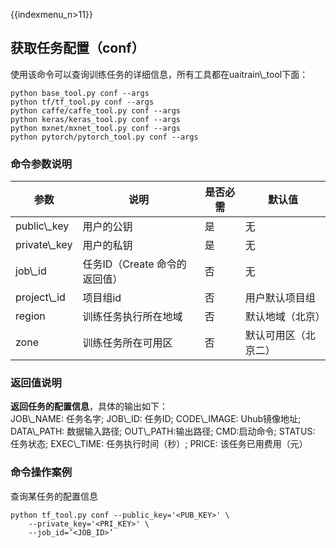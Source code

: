 {{indexmenu_n>11}}

## 获取任务配置（conf）

使用该命令可以查询训练任务的详细信息，所有工具都在uaitrain\\\_tool下面：

    python base_tool.py conf --args
    python tf/tf_tool.py conf --args
    python caffe/caffe_tool.py conf --args
    python keras/keras_tool.py conf --args
    python mxnet/mxnet_tool.py conf --args
    python pytorch/pytorch_tool.py conf --args

### 命令参数说明

| 参数             | 说明                  | 是否必需 | 默认值        |
| -------------- | ------------------- | ---- | ---------- |
| public\\\_key  | 用户的公钥               | 是    | 无          |
| private\\\_key | 用户的私钥               | 是    | 无          |
| job\\\_id      | 任务ID（Create 命令的返回值） | 否    | 无          |
| project\\\_id  | 项目组id               | 否    | 用户默认项目组    |
| region         | 训练任务执行所在地域          | 否    | 默认地域（北京）   |
| zone           | 训练任务所在可用区           | 否    | 默认可用区（北京二） |

### 返回值说明

**返回任务的配置信息**，具体的输出如下：  
JOB\\\_NAME: 任务名字; JOB\\\_ID: 任务ID; CODE\\\_IMAGE: Uhub镜像地址;
DATA\\\_PATH: 数据输入路径; OUT\\\_PATH:输出路径; CMD:启动命令; STATUS: 任务状态;
EXEC\\\_TIME: 任务执行时间（秒）; PRICE: 该任务已用费用（元）

### 命令操作案例

查询某任务的配置信息

    python tf_tool.py conf --public_key='<PUB_KEY>' \
        --private_key='<PRI_KEY>' \
        --job_id=’<JOB_ID>’
